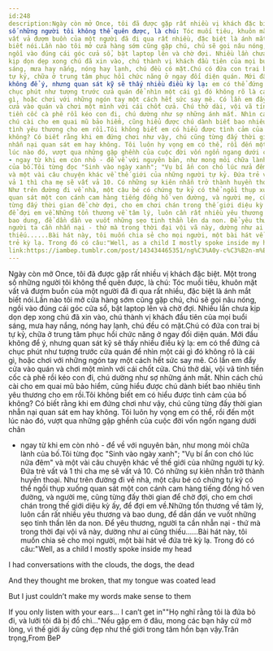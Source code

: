 ```yaml
---
id:248
description:Ngày còn mở Once, tôi đã được gặp rất nhiều vị khách đặc biệt. Một trong
số những người tôi không thể quên được, là chú: Tóc muối tiêu, khuôn mặt
vất vả đượm buồn của một người đã đi qua rất nhiều, đặc biệt là ánh mắt
biết nói.Lần nào tôi mở cửa hàng sớm cũng gặp chú, chú sẽ gọi nâu nóng,
ngồi vào đúng cái góc cửa sổ, bật laptop lên và chờ đợi. Nhiều lần chưa
kịp dọn dẹp xong chú đã xin vào, chú thành vị khách đầu tiên của mọi buổi
sáng, mưa hay nắng, nóng hay lạnh, chú đều có mặt.Chú có đứa con trai bị
tự kỷ, chữa ở trung tâm phục hồi chức năng ở ngay đối diện quán. Mới đầu
không để ý, nhưng quan sát kỹ sẽ thấy nhiều điều kỳ lạ: em có thể đứng cả
chục phút như tượng trước cửa quán để nhìn một cái gì đó không rõ là cái
gì, hoặc chơi với những ngón tay một cách hết sức say mê. Có lần em đẩy
cửa vào quán và chơi một mình với cái chốt cửa. Chú thở dài, vội vã tính
tiền cốc cà phê rồi kéo con đi, chú dường như sợ những ánh mắt. Nhìn cách
chú cài cho em quai mũ bảo hiểm, cũng hiểu được chú dành biết bao nhiêu
tình yêu thương cho em rồi.Tôi không biết em có hiểu được tình cảm của bố
không? Có biết rằng khi em đứng chơi như vậy, chú cũng từng đấy thời gian
nhẫn nại quan sát em hay không. Tôi luôn hy vọng em có thể, rồi đến một
lúc nào đó, vượt qua những gập ghềnh của cuộc đời vốn ngổn ngang dưới chân
- ngay từ khi em còn nhỏ - để về với nguyên bản, như mong mỏi chữa lành
của bố.Tôi từng đọc "Sinh vào ngày xanh"; "Vụ bí ẩn con chó lúc nửa đêm"
và một vài câu chuyện khác về thế giới của những người tự kỷ. Đứa trẻ vất
vả 1 thì cha mẹ sẽ vất vả 10. Có những sự kiên nhẫn trở thành huyền thoại.
Như trên đường đi về nhà, một cậu bé có chứng tự kỷ có thể ngồi thụp xuống
quan sát một con cánh cam hàng tiếng đồng hồ ven đường, và người mẹ, cũng
từng đấy thời gian để chờ đợi, cho em chơi chán trong thế giới diệu kỳ ấy,
để đợi em về.Những tổn thương về tâm lý, luôn cần rất nhiều yêu thương và
bao dung, để dần dần ve vuốt những sẹo tinh thần lên da non. Để yêu thương,
người ta cần nhẫn nại - thứ mà trong thời đại vội vã này, dường như ai cũng
thiếu......Bài hát này, tôi muốn chia sẻ cho mọi người, một bài hát về đứa
trẻ kỳ lạ. Trong đó có câu:"Well, as a child I mostly spoke inside my head
link:https://iambep.tumblr.com/post/143434465351/ng%C3%A0y-c%C3%B2n-m%E1%BB%9F-once-t%C3%B4i-%C4%91%C3%A3-%C4%91%C6%B0%E1%BB%A3c-g%E1%BA%B7p-r%E1%BA%A5t-nhi%E1%BB%81u-v%E1%BB%8B
---
```


Ngày còn mở Once, tôi đã được gặp rất nhiều vị khách đặc biệt. Một trong
số những người tôi không thể quên được, là chú: Tóc muối tiêu, khuôn mặt
vất vả đượm buồn của một người đã đi qua rất nhiều, đặc biệt là ánh mắt
biết nói.Lần nào tôi mở cửa hàng sớm cũng gặp chú, chú sẽ gọi nâu nóng,
ngồi vào đúng cái góc cửa sổ, bật laptop lên và chờ đợi. Nhiều lần chưa
kịp dọn dẹp xong chú đã xin vào, chú thành vị khách đầu tiên của mọi buổi
sáng, mưa hay nắng, nóng hay lạnh, chú đều có mặt.Chú có đứa con trai bị
tự kỷ, chữa ở trung tâm phục hồi chức năng ở ngay đối diện quán. Mới đầu
không để ý, nhưng quan sát kỹ sẽ thấy nhiều điều kỳ lạ: em có thể đứng cả
chục phút như tượng trước cửa quán để nhìn một cái gì đó không rõ là cái
gì, hoặc chơi với những ngón tay một cách hết sức say mê. Có lần em đẩy
cửa vào quán và chơi một mình với cái chốt cửa. Chú thở dài, vội vã tính
tiền cốc cà phê rồi kéo con đi, chú dường như sợ những ánh mắt. Nhìn cách
chú cài cho em quai mũ bảo hiểm, cũng hiểu được chú dành biết bao nhiêu
tình yêu thương cho em rồi.Tôi không biết em có hiểu được tình cảm của bố
không? Có biết rằng khi em đứng chơi như vậy, chú cũng từng đấy thời gian
nhẫn nại quan sát em hay không. Tôi luôn hy vọng em có thể, rồi đến một
lúc nào đó, vượt qua những gập ghềnh của cuộc đời vốn ngổn ngang dưới chân
- ngay từ khi em còn nhỏ - để về với nguyên bản, như mong mỏi chữa lành
của bố.Tôi từng đọc "Sinh vào ngày xanh"; "Vụ bí ẩn con chó lúc nửa đêm"
và một vài câu chuyện khác về thế giới của những người tự kỷ. Đứa trẻ vất
vả 1 thì cha mẹ sẽ vất vả 10. Có những sự kiên nhẫn trở thành huyền thoại.
Như trên đường đi về nhà, một cậu bé có chứng tự kỷ có thể ngồi thụp xuống
quan sát một con cánh cam hàng tiếng đồng hồ ven đường, và người mẹ, cũng
từng đấy thời gian để chờ đợi, cho em chơi chán trong thế giới diệu kỳ ấy,
để đợi em về.Những tổn thương về tâm lý, luôn cần rất nhiều yêu thương và
bao dung, để dần dần ve vuốt những sẹo tinh thần lên da non. Để yêu thương,
người ta cần nhẫn nại - thứ mà trong thời đại vội vã này, dường như ai cũng
thiếu......Bài hát này, tôi muốn chia sẻ cho mọi người, một bài hát về đứa
trẻ kỳ lạ. Trong đó có câu:"Well, as a child I mostly spoke inside my head

I had conversations with the clouds, the dogs, the dead

And they thought me broken, that my tongue was coated lead

But I just couldn’t make my words make sense to them

If you only listen with your ears... I can’t get in""Họ nghĩ rằng tôi là
đứa bỏ đi, và lưỡi tôi đã bị đổ chì..."Nếu gặp em ở đâu, mong các bạn hãy
cứ mở lòng, vì thế giới ấy cũng đẹp như thế giới trong tâm hồn bạn vậy.Trân
trọng,From BeP
